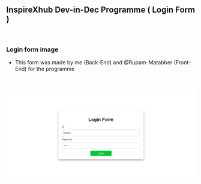 ## InspireXhub Dev-in-Dec Programme ( Login Form )
<br>

### Login form image

* This form was made by me (Back-End) and @Rupam-Matabber (Front-End) for the programme
  
<br>

![image](https://raw.githubusercontent.com/soujo/InspireXhub-Login-Form/master/img/login-page.png)





